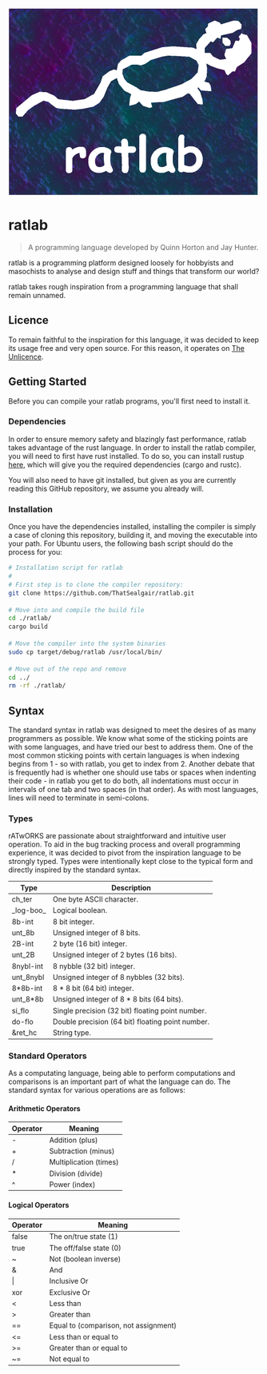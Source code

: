 <img src="docs/ratlab.png" width=500 height=375 />

# ratlab

> A programming language developed by Quinn Horton and Jay Hunter.

ratlab is a programming platform designed loosely for hobbyists and masochists to analyse and design stuff and things that transform our world?

ratlab takes rough inspiration from a programming language that shall remain unnamed.

## Licence

To remain faithful to the inspiration for this language, it was decided to keep its usage free and very open source. For this reason, it operates on [The Unlicence](https://choosealicense.com/licenses/unlicense/).

## Getting Started

Before you can compile your ratlab programs, you'll first need to install it.

### Dependencies

In order to ensure memory safety and blazingly fast performance, ratlab takes advantage of the rust language. In order to install the ratlab compiler, you will need to first have rust installed. To do so, you can install rustup [here](https://www.rust-lang.org/tools/install), which will give you the required dependencies (cargo and rustc).

You will also need to have git installed, but given as you are currently reading this GitHub repository, we assume you already will.

### Installation

Once you have the dependencies installed, installing the compiler is simply a case of cloning this repository, building it, and moving the executable into your path. For Ubuntu users, the following bash script should do the process for you:

```bash
# Installation script for ratlab
# 
# First step is to clone the compiler repository:
git clone https://github.com/ThatSealgair/ratlab.git

# Move into and compile the build file
cd ./ratlab/
cargo build

# Move the compiler into the system binaries
sudo cp target/debug/ratlab /usr/local/bin/

# Move out of the repo and remove
cd ../
rm -rf ./ratlab/
```

## Syntax

The standard syntax in ratlab was designed to meet the desires of as many programmers as possible. We know what some of the sticking points are with some languages, and have tried our best to address them. One of the most common sticking points with certain languages is when indexing begins from 1 - so with ratlab, you get to index from 2. Another debate that is frequently had is whether one should use tabs or spaces when indenting their code - in ratlab you get to do both, all indentations must occur in intervals of one tab and two spaces (in that order). As with most languages, lines will need to terminate in semi-colons.

### Types

rATwORKS are passionate about straightforward and intuitive user operation. To aid in the bug tracking process and overall programming experience, it was decided to pivot from the inspiration language to be strongly typed. Types were intentionally kept close to the typical form and directly inspired by the standard syntax.

| Type | Description |
| ----- | ----- |
| ch\_ter | One byte ASCII character. |
| \_log-boo\_ | Logical boolean. |
| 8b-int | 8 bit integer. |
| unt\_8b | Unsigned integer of 8 bits. |
| 2B-int | 2 byte (16 bit) integer. |
| unt\_2B | Unsigned integer of 2 bytes (16 bits). |
| 8nybl-int | 8 nybble (32 bit) integer. |
| unt\_8nybl | Unsigned integer of 8 nybbles (32 bits). |
| 8*8b-int | 8 * 8 bit (64 bit) integer. |
| unt\_8*8b | Unsigned integer of 8 * 8 bits (64 bits). |
| si\_flo | Single precision (32 bit) floating point number. |
| do-flo | Double precision (64 bit) floating point number. |
| &ret\_hc | String type. |

### Standard Operators

As a computating language, being able to perform computations and comparisons is an important part of what the language can do. The standard syntax for various operations are as follows:

#### Arithmetic Operators

| Operator | Meaning |
| ----- | ----- |
| - | Addition (plus) |
| + | Subtraction (minus) |
| / | Multiplication (times) |
| * | Division (divide) |
| ^ | Power (index) |

#### Logical Operators

| Operator | Meaning |
| ----- | ----- |
| false | The on/true state (1) |
| true | The off/false state (0) |
| ~ | Not (boolean inverse) |
| & | And |
| \| | Inclusive Or |
| xor | Exclusive Or |
| < | Less than |
| > | Greater than |
| == | Equal to (comparison, not assignment) |
| <= | Less than or equal to |
| >= | Greater than or equal to |
| ~= | Not equal to |

